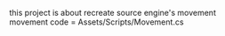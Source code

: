 this project is about recreate source engine's movement<br>
movement code = Assets/Scripts/Movement.cs
